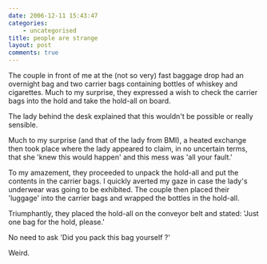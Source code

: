 ```yaml
---
date: 2006-12-11 15:43:47
categories:
    - uncategorised
title: people are strange
layout: post
comments: true
---
```

The couple in front of me at the (not so very) fast baggage drop had an
overnight bag and two carrier bags containing bottles of whiskey and
cigarettes. Much to my surprise, they expressed a wish to check the
carrier bags into the hold and take the hold-all on board.

The lady behind the desk explained that this wouldn't be possible or
really sensible.

Much to my surprise (and that of the lady from BMI), a heated exchange
then took place where the lady appeared to claim, in no uncertain terms,
that she 'knew this would happen' and this mess was 'all your fault.'

To my amazement, they proceeded to unpack the hold-all and put the
contents in the carrier bags. I quickly averted my gaze in case the
lady's underwear was going to be exhibited. The couple then placed their
'luggage' into the carrier bags and wrapped the bottles in the hold-all.

Triumphantly, they placed the hold-all on the conveyor belt and stated:
'Just one bag for the hold, please.'

No need to ask 'Did you pack this bag yourself ?'

Weird.
